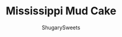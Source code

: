 ---
layout: ../../layouts/MarkdownPostLayout.astro
title: Mississippi Mud Cake
author: ShugarySweets
pubDate: 2021-03-29
description: "Mississippi Mud Cake is a delicious combination of moist chocolate cake, creamy frosting, and melted marshmallows! Learn how to make the best ever Mississippi Mud Cake from scratch with this easy recipe."
image_url: https://www.shugarysweets.com/wp-content/uploads/2022/05/mississippi-mud-cake-facebook.jpg
tags: ["Cake","American"]
calories: 242
protein: 2
carbohydrates: 40
fats: 9
fiber: 1
ingredients: ["½ cup unsalted butter, room temperature","1 ½ cup granulated sugar","2 large eggs","1 ½ cup all-purpose flour","½ cup unsweetened cocoa powder","½ teaspoon kosher salt","1 teaspoon baking soda","½ teaspoon baking powder","½ cup brewed hot coffee","½ cup whole milk","4 cups (10 ounce bag) mini marshmallows","1/2 cup unsalted butter","1/2 cup whole milk","1/4 cup unsweetened cocoa powder","4 cups powdered sugar"]
serves: 24
time: "50 minutes"
prepTime: "20 minutes"
instructions: ["Preheat oven to 350 degrees F. Spray 13x9 baking dish with baking spray (or use homemade cake release). Set aside.","In a bowl, mix flour, cocoa, salt, baking soda and baking powder. Set aside.","In a measuring cup, mix together hot coffee and milk. Set aside.","In mixer, beat butter and sugar for 5 minutes, until smooth. Beat in eggs one at a time. Slowly add in dry ingredients alternating with the coffee/milk mixture (about 3 additions of each).","Pour cake batter into prepared pan. Bake for about 28-30 minutes, until toothpick inserted in the center comes out clean. Remove from oven and sprinkle with marshmallows. Return to oven for an additional 3-4 minutes.","Remove from oven and cool completely before adding frosting.","For the Frosting, in a small saucepan, melt butter over medium high heat. Add milk and cocoa powder, and whisk together.","Over medium high heat, continue to cook until mixture begins to bubble (about 3 minutes). Remove from heat.","In a mixing bowl (or if your saucepan is big enough), add the powdered sugar. Beat until smooth. Drizzle the warm frosting over the marshmallow layer of the cooled cake.","Chill cake in refrigeratore for at least 1 hour or until ready to serve. ENJOY."]
nutrition: ["242 calories","40 grams carbohydrates","37 milligrams cholesterol","9 grams fat","1 grams fiber","2 grams protein","5 grams saturated fat","102 milligrams sodium","32 grams sugar","0 grams trans fat","3 grams unsaturated fat"]
---